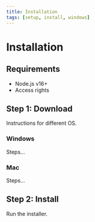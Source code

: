 ```yaml
---
title: Installation
tags: [setup, install, windows]
---
```


# Installation

## Requirements

- Node.js v16+
- Access rights

## Step 1: Download

Instructions for different OS.

### Windows

Steps...

### Mac

Steps...

## Step 2: Install

Run the installer.
